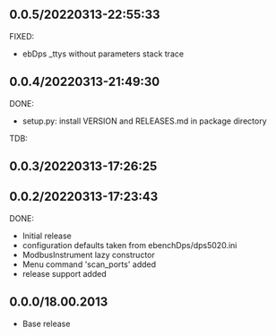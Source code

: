 ## 0.0.5/20220313-22:55:33

FIXED:
- ebDps _ttys without parameters stack trace

## 0.0.4/20220313-21:49:30

DONE:
- setup.py: install VERSION and RELEASES.md in package directory


TDB:

## 0.0.3/20220313-17:26:25
## 0.0.2/20220313-17:23:43

DONE:
- Initial release
- configuration defaults taken from ebenchDps/dps5020.ini
- ModbusInstrument lazy constructor
- Menu command 'scan_ports' added
- release support added



## 0.0.0/18.00.2013

* Base release

